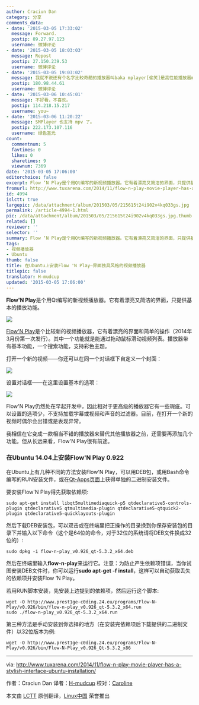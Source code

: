 ```yaml
---
author: Craciun Dan
category: 分享
comments_data:
- date: '2015-03-05 17:33:02'
  message: Forward.
  postip: 89.27.97.123
  username: 微博评论
- date: '2015-03-05 18:03:03'
  message: Repost
  postip: 27.150.239.53
  username: 微博评论
- date: '2015-03-05 19:03:02'
  message: 我就不说还有个名字比较奇葩的播放器叫baka mplayer[偷笑]是高性能播放器mpv player的图形前端，支持主流linux发行版，主页君有兴趣可以查查
  postip: 180.98.44.61
  username: 微博评论
- date: '2015-03-06 10:45:01'
  message: 不好看，不喜欢。
  postip: 114.218.15.217
  username: you~
- date: '2015-03-06 11:20:22'
  message: SMPlayer 也支持 mpv 了。
  postip: 222.173.107.116
  username: 绿色圣光
count:
  commentnum: 5
  favtimes: 0
  likes: 0
  sharetimes: 9
  viewnum: 7369
date: '2015-03-05 17:06:00'
editorchoice: false
excerpt: Flow ‘N Play是个用Qt编写的新视频播放器。它有着漂亮又简洁的界面，只提供基本的播放功能。它是个比较新的视频播放器，2014年3月份第一次发行。其中一个功能就是能通过拖动鼠标滑动视频列表。播放器带有基本功能，一个搜索功能，支持彩色主题。
fromurl: http://www.tuxarena.com/2014/11/flow-n-play-movie-player-has-a-stylish-interface-ubuntu-installation/
id: 4994
islctt: true
largepic: /data/attachment/album/201503/05/215615t24i902v4kq033gs.jpg
permalink: /article-4994-1.html
pic: /data/attachment/album/201503/05/215615t24i902v4kq033gs.jpg.thumb.jpg
related: []
reviewer: ''
selector: ''
summary: Flow ‘N Play是个用Qt编写的新视频播放器。它有着漂亮又简洁的界面，只提供基本的播放功能。它是个比较新的视频播放器，2014年3月份第一次发行。其中一个功能就是能通过拖动鼠标滑动视频列表。播放器带有基本功能，一个搜索功能，支持彩色主题。
tags:
- 视频播放器
- Ubuntu
thumb: false
title: 在Ubuntu上安装Flow 'N Play—界面独具风格的视频播放器
titlepic: false
translator: H-mudcup
updated: '2015-03-05 17:06:00'
---
```


**Flow'N Play**是个用Qt编写的新视频播放器。它有着漂亮又简洁的界面，只提供基本的播放功能。


![](/data/attachment/album/201503/05/215615t24i902v4kq033gs.jpg)


[Flow'N Play](http://www.prest1ge-c0ding.24.eu/programme-php/app-flow_n_play.php?lang=en)是个比较新的视频播放器，它有着漂亮的界面和简单的操作（2014年3月份第一次发行）。其中一个功能就是能通过拖动鼠标滑动视频列表。播放器带有基本功能，一个搜索功能，支持彩色主题。


打开一个新的视频——你还可以在同一个对话框下自定义一个封面：


![](/data/attachment/album/201503/05/215639lfqz51oi00ocoq91.jpg)


设置对话框——在这里设置基本的选项：


![](/data/attachment/album/201503/05/215704rphoo29dppkp93w2.jpg)


Flow'N Play仍然处在早起开发中，因此相对于更高级的播放器它有一些瑕疵。可以设置的选项少，不支持加载字幕或视频和声音的过滤器。目前，在打开一个新的视频时偶尔会出错或是表现异常。


我相信在它变成一款相当不错的播放器来替代其他播放器之前，还需要再添加几个功能。但从长远来看，Flow'N Play很有前途。


### 在Ubuntu 14.04上安装Flow'N Play 0.922


在Ubuntu上有几种不同的方法安装Flow'N Play，可以用DEB包，或用Bash命令编写的RUN安装文件，或在[Qt-Apps页面](http://qt-apps.org/content/show.php/Flow+%27N+Play?content=167736)上获得单独的二进制安装文件。


要安装Flow'N Play得先获取依赖项:



```
sudo apt-get install libqt5multimediaquick-p5 qtdeclarative5-controls-plugin qtdeclarative5 qtmultimedia-plugin qtdeclarative5-qtquick2-plugin qtdeclarative5-quicklayouts-plugin

```

然后下载DEB安装包，可以双击或在终端里把正操作的目录换到你保存安装包的目录下并输入以下命令（这个是64位的命令，对于32位的系统请将DEB文件换成32位的）:



```
sudo dpkg -i flow-n-play_v0.926_qt-5.3.2_x64.deb 

```

然后在终端里输入**flow-n-play**来运行它。注意：为防止产生依赖项错误，当你试图安装DEB文件时，你可以运行**sudo apt-get -f install**，这样可以自动获取丢失的依赖项并安装Flow ‘N Play。


若用RUN脚本安装，先安装上边提到的依赖项，然后运行这个脚本:



```
wget -O http://www.prest1ge-c0ding.24.eu/programs/Flow-N-Play/v0.926/bin/flow-n-play_v0.926_qt-5.3.2_x64.run
sudo ./flow-n-play_v0.926_qt-5.3.2_x64.run

```

第三种方法是手动安装到你选择的地方（在安装完依赖项后下载提供的二进制文件）以32位版本为例:



```
wget -O http://www.prest1ge-c0ding.24.eu/programs/Flow-N-Play/v0.926/bin/Flow-N-Play_v0.926_Qt-5.3.2_x86

```



---


via: <http://www.tuxarena.com/2014/11/flow-n-play-movie-player-has-a-stylish-interface-ubuntu-installation/>


作者：Craciun Dan 译者：[H-mudcup](https://github.com/H-mudcup) 校对：[Caroline](https://github.com/carolinewuyan)


本文由 [LCTT](https://github.com/LCTT/TranslateProject) 原创翻译，[Linux中国](http://linux.cn/) 荣誉推出